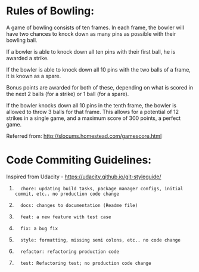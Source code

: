 Rules of Bowling:
=================
A game of bowling consists of ten frames. In each frame, the bowler will have two chances to knock down as many pins as possible with their bowling ball.
 
If a bowler is able to knock down all ten pins with their first ball, he is awarded a strike.
 
If the bowler is able to knock down all 10 pins with the two balls of a frame, it is known as a spare. 
 
Bonus points are awarded for both of these, depending on what is scored in the next 2 balls (for a strike) or 1 ball (for a spare). 
 
If the bowler knocks down all 10 pins in the tenth frame, the bowler is allowed to throw 3 balls for that frame. This allows for a potential of 12 strikes in a single game, and a maximum score of 300 points, a perfect game.

Referred from: http://slocums.homestead.com/gamescore.html


Code Commiting Guidelines:
================================================
Inspired from Udacity - https://udacity.github.io/git-styleguide/ 
1.       chore: updating build tasks, package manager configs, initial commit, etc.. no production code change
2.       docs: changes to documentation (Readme file)
3.       feat: a new feature with test case
4.       fix: a bug fix
5.       style: formatting, missing semi colons, etc.. no code change
6.       refactor: refactoring production code
7.       test: Refactoring test; no production code change 
